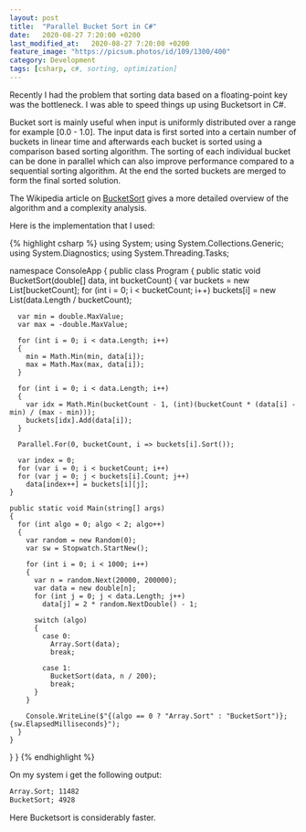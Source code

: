 ```yaml
---
layout: post
title:  "Parallel Bucket Sort in C#"
date:   2020-08-27 7:20:00 +0200
last_modified_at:   2020-08-27 7:20:00 +0200
feature_image: "https://picsum.photos/id/109/1300/400"
category: Development
tags: [csharp, c#, sorting, optimization]
---
```


Recently I had the problem that sorting data based on a floating-point key was
the bottleneck. I was able to speed things up using Bucketsort in C#.

<!-- more -->

Bucket sort is mainly useful when input is uniformly distributed over a range
for example [0.0 - 1.0]. The input data is first sorted into a certain number of
buckets in linear time and afterwards each bucket is sorted using a comparison
based sorting algorithm. The sorting of each individual bucket can be done in
parallel which can also improve performance compared to a sequential sorting
algorithm. At the end the sorted buckets are merged to form the final sorted
solution.

The Wikipedia article on [BucketSort](https://en.wikipedia.org/wiki/Bucket_sort)
gives a more detailed overview of the algorithm and a complexity analysis.

Here is the implementation that I used:

{% highlight csharp %}
using System;
using System.Collections.Generic;
using System.Diagnostics;
using System.Threading.Tasks;

namespace ConsoleApp
{
  public class Program
  {
    public static void BucketSort(double[] data, int bucketCount)
    {
      var buckets = new List<double>[bucketCount];
      for (int i = 0; i < bucketCount; i++)
        buckets[i] = new List<double>(data.Length / bucketCount);

      var min = double.MaxValue;
      var max = -double.MaxValue;

      for (int i = 0; i < data.Length; i++)
      {
        min = Math.Min(min, data[i]);
        max = Math.Max(max, data[i]);
      }

      for (int i = 0; i < data.Length; i++)
      {
        var idx = Math.Min(bucketCount - 1, (int)(bucketCount * (data[i] - min) / (max - min)));
        buckets[idx].Add(data[i]);
      }

      Parallel.For(0, bucketCount, i => buckets[i].Sort());

      var index = 0;
      for (var i = 0; i < bucketCount; i++)
      for (var j = 0; j < buckets[i].Count; j++)
        data[index++] = buckets[i][j];
    }

    public static void Main(string[] args)
    {
      for (int algo = 0; algo < 2; algo++)
      {
        var random = new Random(0);
        var sw = Stopwatch.StartNew();

        for (int i = 0; i < 1000; i++)
        {
          var n = random.Next(20000, 200000);
          var data = new double[n];
          for (int j = 0; j < data.Length; j++)
            data[j] = 2 * random.NextDouble() - 1;

          switch (algo)
          {
            case 0:
              Array.Sort(data);
              break;

            case 1:
              BucketSort(data, n / 200);
              break;
          }
        }

        Console.WriteLine($"{(algo == 0 ? "Array.Sort" : "BucketSort")}; {sw.ElapsedMilliseconds}");
      }
    }
  }
}
{% endhighlight %}

On my system i get the following output:

```txt
Array.Sort; 11482
BucketSort; 4928
```

Here Bucketsort is considerably faster.